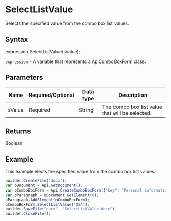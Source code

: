 # SelectListValue

Selects the specified value from the combo box list values.

## Syntax

expression.SelectListValue(sValue);

`expression` - A variable that represents a [ApiComboBoxForm](../ApiComboBoxForm.md) class.

## Parameters

| **Name** | **Required/Optional** | **Data type** | **Description** |
| ------------- | ------------- | ------------- | ------------- |
| sValue | Required | String | The combo box list value that will be selected. |

## Returns

Boolean

## Example

This example elects the specified value from the combo box list values.

```javascript
builder.CreateFile("docx");
var oDocument = Api.GetDocument();
var oComboBoxForm = Api.CreateComboBoxForm({"key": "Personal information", "tip": "Choose your country", "required": true, "placeholder": "Country", "editable": false, "autoFit": false, "items": ["Latvia", "USA", "UK"]});
var oParagraph = oDocument.GetElement(0);
oParagraph.AddElement(oComboBoxForm);
oComboBoxForm.SelectListValue("USA");
builder.SaveFile("docx", "SelectListValue.docx");
builder.CloseFile();
```